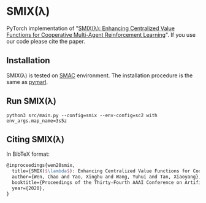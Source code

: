 
# SMIX(λ)

PyTorch implementation of "[SMIX(λ): Enhancing Centralized Value Functions for Cooperative Multi-Agent Reinforcement Learning](https://arxiv.org/abs/1911.04094)". If you use our code please cite the paper.


## Installation

SMIX(λ) is tested on [SMAC](https://github.com/oxwhirl/smac) environment. The installation procedure is the same as [pymarl](https://github.com/oxwhirl/pymarl).



## Run SMIX(λ)

```shell
python3 src/main.py --config=smix --env-config=sc2 with env_args.map_name=3s5z
```

## Citing SMIX(λ) 

In BibTeX format:

```tex
@inproceedings{wen20smix,
  title={SMIX($\lambda$): Enhancing Centralized Value Functions for Cooperative Multi-Agent Reinforcement Learning},
  author={Wen, Chao and Yao, Xinghu and Wang, Yuhui and Tan, Xiaoyang},
  booktitle={Proceedings of the Thirty-Fourth AAAI Conference on Artificial Intelligence},
  year={2020},
}
```
